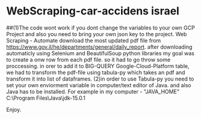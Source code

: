 # WebScraping-car-accidens israel
##(1)The code wont work if you dont change the variables to your own GCP Project 
and also you need to bring your own json key to the project.
Web Scraping - 
Automate download the most updated pdf file from https://www.gov.il/he/departments/general/daily_report.
after downloading automaticly using Selenium and BeautifulSoup python libraries my goal was to create a onw row from each pdf file.
so it had to go throw some proccessing.
in orer to add it to BIG-QUERY Google-Cloud-Platform table, we had to transform the pdf-file using tabula-py
which takes an pdf and transform it into list of dataframes.
(2)in order to use Tabula-py you need to set your own enviorment variable in computer/text editor of Java.
and also Java has to be installed.
For example in my computer - 
"JAVA_HOME" C:\Program Files\Java\jdk-15.0.1

Enjoy.

